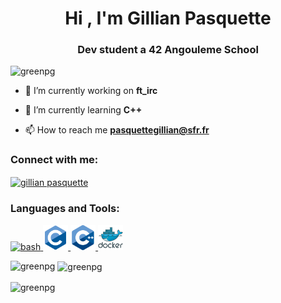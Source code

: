 <h1 align="center">Hi , I'm Gillian Pasquette</h1>
<h3 align="center">Dev student a 42 Angouleme School</h3>

<p align="left"> <img src="https://komarev.com/ghpvc/?username=greenpg&label=Profile%20views&color=0e75b6&style=flat" alt="greenpg" /> </p>

- 🔭 I’m currently working on **ft_irc**

- 🌱 I’m currently learning **C++**

- 📫 How to reach me **pasquettegillian@sfr.fr**

<h3 align="left">Connect with me:</h3>
<p align="left">
<a href="https://linkedin.com/in/gillian pasquette" target="blank"><img align="center" src="https://raw.githubusercontent.com/rahuldkjain/github-profile-readme-generator/master/src/images/icons/Social/linked-in-alt.svg" alt="gillian pasquette" height="30" width="40" /></a>
</p>

<h3 align="left">Languages and Tools:</h3>
<p align="left"> <a href="https://www.gnu.org/software/bash/" target="_blank" rel="noreferrer"> <img src="https://www.vectorlogo.zone/logos/gnu_bash/gnu_bash-icon.svg" alt="bash" width="40" height="40"/> </a> <a href="https://www.cprogramming.com/" target="_blank" rel="noreferrer"> <img src="https://raw.githubusercontent.com/devicons/devicon/master/icons/c/c-original.svg" alt="c" width="40" height="40"/> </a> <a href="https://www.w3schools.com/cpp/" target="_blank" rel="noreferrer"> <img src="https://raw.githubusercontent.com/devicons/devicon/master/icons/cplusplus/cplusplus-original.svg" alt="cplusplus" width="40" height="40"/> </a> <a href="https://www.docker.com/" target="_blank" rel="noreferrer"> <img src="https://raw.githubusercontent.com/devicons/devicon/master/icons/docker/docker-original-wordmark.svg" alt="docker" width="40" height="40"/> </a> </p>

<p><img align="left" src="https://github-readme-stats.vercel.app/api/top-langs?username=greenpg&show_icons=true&locale=en&layout=compact" alt="greenpg" /></p>

<p>&nbsp;<img align="center" src="https://github-readme-stats.vercel.app/api?username=greenpg&show_icons=true&locale=en" alt="greenpg" /></p>

<p><img align="center" src="https://github-readme-streak-stats.herokuapp.com/?user=greenpg&" alt="greenpg" /></p>
